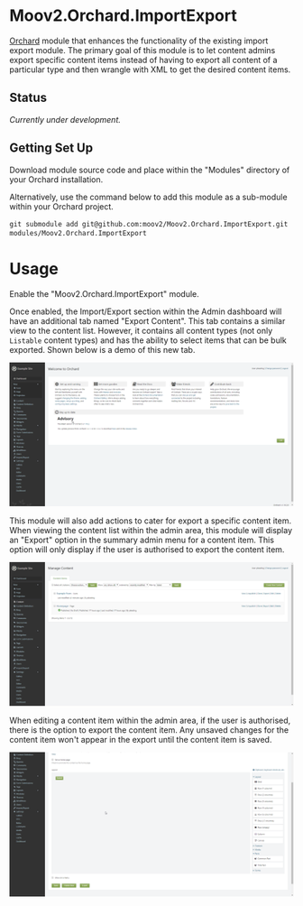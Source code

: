 # Moov2.Orchard.ImportExport

[Orchard](http://www.orchardproject.net/) module that enhances the functionality of the existing import export module. The primary goal of this module is to let content admins export specific content items instead of having to export all content of a particular type and then wrangle with XML to get the desired content items.

## Status

*Currently under development.*

## Getting Set Up

Download module source code and place within the "Modules" directory of your Orchard installation.

Alternatively, use the command below to add this module as a sub-module within your Orchard project.

    git submodule add git@github.com:moov2/Moov2.Orchard.ImportExport.git modules/Moov2.Orchard.ImportExport

# Usage

Enable the "Moov2.Orchard.ImportExport" module. 

Once enabled, the Import/Export section within the Admin dashboard will have an additional tab named "Export Content". This tab contains a similar view to the content list. However, it contains all content types (not only `Listable` content types) and has the ability to select items that can be bulk exported. Shown below is a demo of this new tab.

![alt text](https://raw.githubusercontent.com/moov2/Moov2.Orchard.ImportExport/master/docs/demo-export-content-tab.gif "Example of Export Content tab")

This module will also add actions to cater for export a specific content item. When viewing the content list within the admin area, this module will display an "Export" option in the summary admin menu for a content item. This option will only display if the user is authorised to export the content item.

![alt text](https://raw.githubusercontent.com/moov2/Moov2.Orchard.ImportExport/master/docs/screenshot-content-list-export-option.png "Screenshot of Export option on content list")

When editing a content item within the admin area, if the user is authorised, there is the option to export the content item. Any unsaved changes for the content item won't appear in the export until the content item is saved.

![alt text](https://raw.githubusercontent.com/moov2/Moov2.Orchard.ImportExport/master/docs/screenshot-edit-content-item-export-option.png "Screenshot of Export option on when editing content item.")